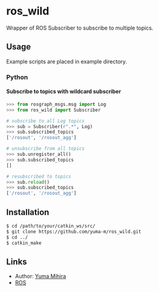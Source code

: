 # ros_wild

Wrapper of ROS Subscriber to subscribe to multiple topics.

## Usage

Example scripts are placed in example directory.

### Python

#### Subscribe to topics with wildcard subscriber

```python
>>> from rosgraph_msgs.msg import Log
>>> from ros_wild import Subscriber

# subscribe to all Log topics
>>> sub = Subscriber(r".*", Log)
>>> sub.subscribed_topics
['/rosout', '/rosout_agg']

# unsubscribe from all topics
>>> sub.unregister_all()
>>> sub.subscribed_topics
[]

# resubscribed to topics
>>> sub.reload()
>>> sub.subscribed_topics
['/rosout', '/rosout_agg']
```

## Installation

```bash
$ cd /path/to/your/catkin_ws/src/
$ git clone https://github.com/yuma-m/ros_wild.git
$ cd ../
$ catkin_make
```

## Links

- Author: [Yuma Mihira](http://yurax2.com)
- [ROS](http://www.ros.org/)
